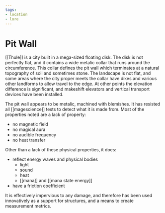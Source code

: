 ```yaml
---
tags:
- location
- lore
---
```

# Pit Wall
[[Thule]] is a city built in a mega-sized floating disk. The disk is not perfectly flat, and it contains a wide metalic collar that runs around the circumference. This collar defines the pit wall which terminates at a natural topography of soil and sometimes stone.
The landscape is not flat, and some areas where the city proper meets the collar have dikes and various other landforms to allow travel to the edge. At other points the elevation difference is significant, and makeshift elevators and vertical transport devices have been installed.

The pit wall appears to be metalic, machined with blemishes. It has resisted all [[magescience]] tests to detect what it is made from. Most of the properties noted are a lack of property:
- no magnetic field
- no magical aura
- no audible frequency
- no heat transfer

Other than a lack of these physical properties, it does:
- reflect energy waves and physical bodies
	- light
	- sound
	- heat
	- [[mana]] and [[mana state energy]]
- have a friction coefficient

It is effectively impervious to any damage, and therefore has been used innovatively as a support for structures, and a means to create measurement metrics.